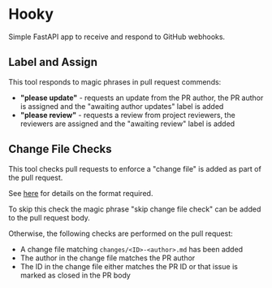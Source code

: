 # Hooky

Simple FastAPI app to receive and respond to GitHub webhooks.

## Label and Assign

This tool responds to magic phrases in pull request commends:
* **"please update"** - requests an update from the PR author,
  the PR author is assigned and the "awaiting author updates" label is added
* **"please review"** - requests a review from project reviewers,
  the reviewers are assigned and the "awaiting review" label is added

## Change File Checks

This tool checks pull requests to enforce a "change file" is added as part of the pull request.

See [here](https://github.com/pydantic/pydantic/tree/master/changes#pending-changes) for details on the format
required.

To skip this check the magic phrase "skip change file check" can be added to the pull request body.

Otherwise, the following checks are performed on the pull request:
* A change file matching `changes/<ID>-<author>.md` has been added
* The author in the change file matches the PR author
* The ID in the change file either matches the PR ID or that issue is marked as closed in the PR body
